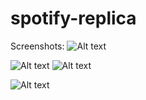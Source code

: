 # spotify-replica

Screenshots:
![Alt text](https://user-images.githubusercontent.com/93687653/145636638-ff8bbe30-427e-4032-ba6d-4d0acfbb0a6c.png?raw=true "Screenshot")

![Alt text](https://user-images.githubusercontent.com/93687653/145636669-ce32d948-1ef8-4066-8924-31d9c6f556cc.png?raw=true "Screenshot")
![Alt text](https://user-images.githubusercontent.com/93687653/145636723-ed0e7197-f78d-4841-8260-603e08c515b9.png?raw=true "Screenshot")

![Alt text](https://user-images.githubusercontent.com/93687653/145638161-09b7aef1-85ca-4697-9428-e3e31ac96d06.png?raw=true "Screenshot")
